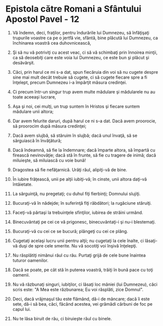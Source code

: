 # Epistola c&#259;tre Romani a Sf&#226;ntului Apostol Pavel - 12

1. Vă îndemn, deci, fraţilor, pentru îndurările lui Dumnezeu, să înfăţişaţi trupurile voastre ca pe o jertfă vie, sfântă, bine plăcută lui Dumnezeu, ca închinarea voastră cea duhovnicească, 

2. Şi să nu vă potriviţi cu acest veac, ci să vă schimbaţi prin înnoirea minţii, ca să deosebiţi care este voia lui Dumnezeu, ce este bun şi plăcut şi desăvârşit. 

3. Căci, prin harul ce mi s-a dat, spun fiecăruia din voi să nu cugete despre sine mai mult decât trebuie să cugete, ci să cugete fiecare spre a fi înţelept, precum Dumnezeu i-a împărţit măsura credinţei. 

4. Ci precum într-un singur trup avem multe mădulare şi mădularele nu au toate aceeaşi lucrare, 

5. Aşa şi noi, cei mulţi, un trup suntem în Hristos şi fiecare suntem mădulare unii altora; 

6. Dar avem felurite daruri, după harul ce ni s-a dat. Dacă avem proorocie, să proorocim după  măsura credinţei; 

7. Dacă avem slujbă, să stăruim în slujbă; dacă unul învaţă, să se sârguiască în învăţătură; 

8. Dacă îndeamnă, să fie la îndemnare; dacă împarte altora, să împartă cu firească nevinovăţie; dacă stă în frunte, să fie cu tragere de inimă; dacă miluieşte, să miluiască cu voie bună! 

9. Dragostea să fie nefăţarnică. Urâţi răul, alipiţi-vă de bine. 

10. În iubire frăţească, unii pe alţii iubiţi-vă; în cinste, unii altora daţi-vă întâietate. 

11. La sârguinţă, nu pregetaţi; cu duhul fiţi fierbinţi; Domnului slujiţi. 

12. Bucuraţi-vă în nădejde; în suferinţă fiţi răbdători; la rugăciune stăruiţi. 

13. Faceţi-vă părtaşi la trebuinţele sfinţilor, iubirea de străini urmând. 

14. Binecuvântaţi pe cei ce vă prigonesc, binecuvântaţi-i şi nu-i blestemaţi. 

15. Bucuraţi-vă cu cei ce se bucură; plângeţi cu cei ce plâng. 

16. Cugetaţi acelaşi lucru unii pentru alţii; nu cugetaţi la cele înalte, ci lăsaţi-vă duşi de spre cele smerite. Nu vă socotiţi voi înşivă înţelepţi. 

17. Nu răsplătiţi nimănui răul cu rău. Purtaţi grijă de cele bune înaintea tuturor oamenilor. 

18. Dacă se poate, pe cât stă în puterea voastră, trăiţi în bună pace cu toţi oamenii. 

19. Nu vă răzbunaţi singuri, iubiţilor, ci lăsaţi loc mâniei (lui Dumnezeu), căci scris este: "A Mea este răzbunarea; Eu voi răsplăti, zice Domnul". 

20. Deci, dacă vrăjmaşul tău este flămând, dă-i de mâncare; dacă îi este sete, dă-i să bea, căci, făcând acestea, vei grămădi cărbuni de foc pe capul lui. 

21. Nu te lăsa biruit de rău, ci biruieşte răul cu binele. 

